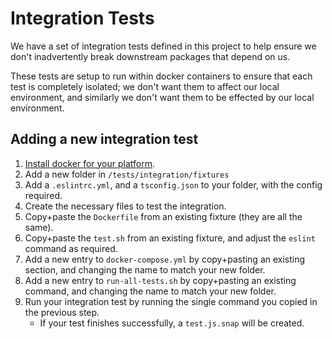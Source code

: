 # Integration Tests

We have a set of integration tests defined in this project to help ensure we don't inadvertently break downstream packages that depend on us.

These tests are setup to run within docker containers to ensure that each test is completely isolated; we don't want them to affect our local environment, and similarly we don't want them to be effected by our local environment.

## Adding a new integration test

1. [Install docker for your platform](https://docs.docker.com/v17.09/engine/installation/#supported-platforms).
1. Add a new folder in `/tests/integration/fixtures`
1. Add a `.eslintrc.yml`, and a `tsconfig.json` to your folder, with the config required.
1. Create the necessary files to test the integration.
1. Copy+paste the `Dockerfile` from an existing fixture (they are all the same).
1. Copy+paste the `test.sh` from an existing fixture, and adjust the `eslint` command as required.
1. Add a new entry to `docker-compose.yml` by copy+pasting an existing section, and changing the name to match your new folder.
1. Add a new entry to `run-all-tests.sh` by copy+pasting an existing command, and changing the name to match your new folder.
1. Run your integration test by running the single command you copied in the previous step.
   - If your test finishes successfully, a `test.js.snap` will be created.
